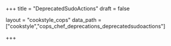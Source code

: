 +++
title = "DeprecatedSudoActions"
draft = false

layout = "cookstyle_cops"
data_path = ["cookstyle","cops_chef_deprecations_deprecatedsudoactions"]

+++

<!-- The content of this page is automatically generated from the
cops_chef_deprecations_deprecatedsudoactions.yml file in github.com/chef/cookstyle/blob/main/docs-chef-io/data/cookstyle/. -->
